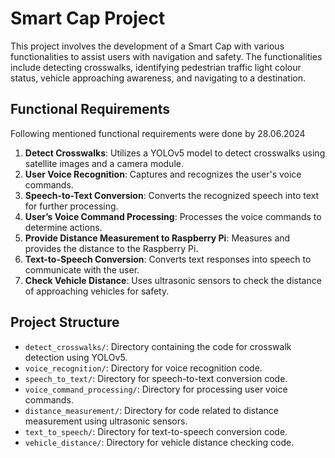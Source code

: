 # Smart Cap Project

This project involves the development of a Smart Cap with various functionalities to assist users with navigation and safety. The functionalities include detecting crosswalks, identifying pedestrian traffic light colour status, vehicle approaching awareness, and navigating to a destination.

## Functional Requirements

Following mentioned functional requirements were done by 28.06.2024

1. **Detect Crosswalks**: Utilizes a YOLOv5 model to detect crosswalks using satellite images and a camera module.
2. **User Voice Recognition**: Captures and recognizes the user's voice commands.
3. **Speech-to-Text Conversion**: Converts the recognized speech into text for further processing.
4. **User’s Voice Command Processing**: Processes the voice commands to determine actions.
5. **Provide Distance Measurement to Raspberry Pi**: Measures and provides the distance to the Raspberry Pi.
6. **Text-to-Speech Conversion**: Converts text responses into speech to communicate with the user.
7. **Check Vehicle Distance**: Uses ultrasonic sensors to check the distance of approaching vehicles for safety.

## Project Structure

- `detect_crosswalks/`: Directory containing the code for crosswalk detection using YOLOv5.
- `voice_recognition/`: Directory for voice recognition code.
- `speech_to_text/`: Directory for speech-to-text conversion code.
- `voice_command_processing/`: Directory for processing user voice commands.
- `distance_measurement/`: Directory for code related to distance measurement using ultrasonic sensors.
- `text_to_speech/`: Directory for text-to-speech conversion code.
- `vehicle_distance/`: Directory for vehicle distance checking code.
